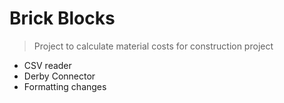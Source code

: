 # Brick Blocks
> Project to calculate material costs for construction project

- CSV reader
- Derby Connector
- Formatting changes


